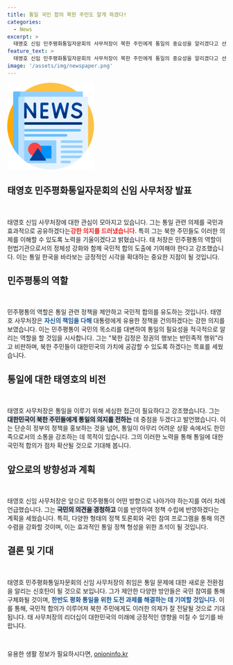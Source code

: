 ```yaml
---
title: 통일 국민 합의 북한 주민도 알게 하겠다!
categories:
  - News
excerpt: >
  태영호 신임 민주평화통일자문회의 사무처장이 북한 주민에게 통일의 중요성을 알리겠다고 선언! 김정은 정권 비판과 함께 평화통일에 대한 확고한 의지를 피력하며 새로운 시대의 전환점을 예고합니다. 클릭해서 자세한 내용을 확인하세요!
feature_text: >
  태영호 신임 민주평화통일자문회의 사무처장이 북한 주민에게 통일의 중요성을 알리겠다고 선언! 김정은 정권 비판과 함께 평화통일에 대한 확고한 의지를 피력하며 새로운 시대의 전환점을 예고합니다. 클릭해서 자세한 내용을 확인하세요!
image: '/assets/img/newspaper.png'
---
```


<p><img src="/assets/img/newspaper.png" alt="kimp 속보" /></p>

<h2 data-ke-size="size26">태영호 민주평화통일자문회의 신임 사무처장 발표</h2>

<p data-ke-size="size16">&nbsp;</p>

<p>태영호 신임 사무처장에 대한 관심이 모아지고 있습니다. 그는 통일 관련 의제를 국민과 효과적으로 공유하겠다는<strong><b><span style="color: #ee2323;">강한 의지를 드러냈습니다.</span></b></strong> 특히 그는 북한 주민들도 이러한 의제를 이해할 수 있도록 노력을 기울이겠다고 밝혔습니다. 태 처장은 민주평통의 역할이 헌법기관으로서의 정체성 강화와 함께 국민적 합의 도출에 기여해야 한다고 강조했습니다. 이는 통일 한국을 바라보는 긍정적인 시각을 확대하는 중요한 지점이 될 것입니다.</p>

<h2 data-ke-size="size26">민주평통의 역할</h2>

<p data-ke-size="size16">&nbsp;</p>

<p>민주평통의 역할은 통일 관련 정책을 제안하고 국민적 합의를 유도하는 것입니다. 태영호 사무처장은 <b><span style="color: #1a5490;">자신의 책임을 다해</span></b> 대통령에게 유용한 정책을 건의하겠다는 강한 의지를 보였습니다. 이는 민주평통이 국민의 목소리를 대변하여 통일의 필요성을 적극적으로 알리는 역할을 할 것임을 시사합니다. 그는 "북한 김정은 정권의 행보는 반민족적 행위"라고 비판하며, 북한 주민들이 대한민국의 가치에 공감할 수 있도록 하겠다는 목표를 세웠습니다.</p>

<h2 data-ke-size="size26">통일에 대한 태영호의 비전</h2>

<p data-ke-size="size16">&nbsp;</p>

<p>태영호 사무처장은 통일을 이루기 위해 세심한 접근이 필요하다고 강조했습니다. 그는 <b><span style="background-color: #21538527;">대한민국이 북한 주민들에게 통일의 의지를 전하는</span></b> 데 중점을 두겠다고 발언했습니다. 이는 단순히 정부의 정책을 홍보하는 것을 넘어, 통일이 아무리 어려운 상황 속에서도 한민족으로서의 소통을 강조하는 데 목적이 있습니다. 그의 이러한 노력을 통해 통일에 대한 국민적 합의가 점차 확산될 것으로 기대해 봅니다.</p>

<h2 data-ke-size="size26">앞으로의 방향성과 계획</h2>

<p data-ke-size="size16">&nbsp;</p>

<p>태영호 신임 사무처장은 앞으로 민주평통이 어떤 방향으로 나아가야 하는지를 여러 차례 언급했습니다. 그는 <b><span style="background-color: #21538527;">국민의 의견을 경청하고</span></b> 이를 반영하여 정책 수립에 반영하겠다는 계획을 세웠습니다. 특히, 다양한 형태의 정책 토론회와 국민 참여 프로그램을 통해 의견 수렴을 강화할 것이며, 이는 효과적인 통일 정책 형성을 위한 초석이 될 것입니다.</p>

<h2 data-ke-size="size26">결론 및 기대</h2>

<p data-ke-size="size16">&nbsp;</p>

<p>태영호 민주평화통일자문회의 신임 사무처장의 취임은 통일 문제에 대한 새로운 전환점을 알리는 신호탄이 될 것으로 보입니다. 그가 제안한 다양한 방안들은 국민 참여를 통해 구체화될 것이며, <b><span style="color: #1a5490;">한반도 평화 통일을 위한 도전 과제를 해결하는 데 기여할 것입니다.</span></b> 이를 통해, 국민적 합의가 이루어져 북한 주민에게도 이러한 의제가 잘 전달될 것으로 기대됩니다. 태 사무처장의 리더십이 대한민국의 미래에 긍정적인 영향을 미칠 수 있기를 바랍니다.</p>

<p data-ke-size="size16">&nbsp;</p>
유용한 생활 정보가 필요하시다면, <a href="https://onioninfo.kr" rel="dofollow">onioninfo.kr</a>


